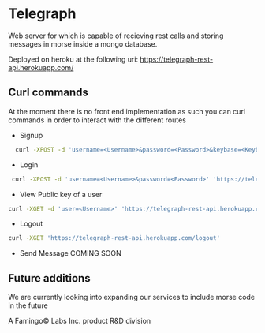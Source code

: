 # Telegraph

Web server for which is capable of recieving rest calls and storing messages in morse inside a mongo database.

Deployed on heroku at the following uri: https://telegraph-rest-api.herokuapp.com/

## Curl commands
At the moment there is no front end implementation as such you can curl commands in order to interact with the different routes

* Signup
```bash
  curl -XPOST -d 'username=<Username>&password=<Password>&keybase=<Keybase Username>' 'https://telegraph-rest-api.herokuapp.com/signup'
 ```
* Login
```bash
 curl -XPOST -d 'username=<Username>&password=<Password>' 'https://telegraph-rest-api.herokuapp.com/login'
```
* View Public key of a user
```bash
curl -XGET -d 'user=<Username>' 'https://telegraph-rest-api.herokuapp.com/publickey'
```

* Logout 
```bash
curl -XGET 'https://telegraph-rest-api.herokuapp.com/logout'
```
* Send Message
 COMING SOON

## Future additions

We are currently looking into expanding our services to include morse code in the future


A Famingo© Labs Inc. product R&D division
